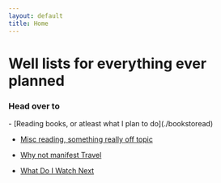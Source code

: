 ```yaml
---
layout: default
title: Home
---
```


# Well lists for everything ever planned

<h3> Head over to </h3>
- [Reading books, or atleast what I plan to do](./bookstoread)

- [Misc reading, something really off topic](./readmisc)

- [Why not manifest Travel](./travelwishlist)

- [What Do I Watch Next](./watchlist)